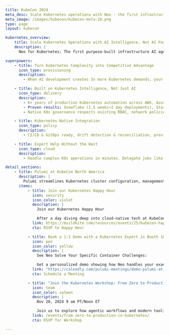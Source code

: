 ```yaml
---
title: KubeCon 2024
meta_desc: Scale Kubernetes operations with Neo - the first infrastructure AI agent built for K8s environments.
meta_image: /images/kubecon/kubecon-meta-26.png
type: page
layout: kubecon

kubernetes_overview:
    title: Scale Kubernetes Operations with AI Intelligence, Not AI Features
    description: |
      Neo for Kubernetes: The first purpose-built infrastructure AI agent that understands your K8s environment, cloud dependencies, and container policies—delivering expert-level automation for modern container workloads. Visit Pulumi booth #1045 at KubeCon Atlanta to see live demos.

superpowers:
    - title: Turn Kubernetes Complexity into Competitive Advantage
      icon_type: provisioning
      description:
        - When AI development creates 3x more Kubernetes demands, your platform team shouldn't become the constraint. Neo brings Kubernetes expertise to AI—purpose-built intelligence that understands container orchestration, multi-cloud K8s deployments, and enterprise governance

    - title: Built on Kubernetes Intelligence, Not Just AI
      icon_type: delivery
      description:
        - 6+ years of production Kubernetes automation across AWS, Azure, GCP, and on-premises
        - Proven results: Snowflake (1.5 weeks→1 day deployments), Starburst (112x faster), Unity (80% reduced deployment times)
        - Native K8s governance respects existing RBAC, network policies, and security constraints

    - title: Kubernetes-Native Integration
      icon_type: policy
      description:
        - CI/CD & GitOps ready, drift detection & reconciliation, preview changes, and secure secrets management with External Secrets Operator integration.

    - title: Expert Help Without the Wait
      icon_type: cloud
      description:
        - Handle complex K8s operations in minutes. Delegate jobs like "Neo, upgrade all clusters to latest stable" and get enterprise-grade execution with full audit trails. Platform teams handle 10x more Kubernetes requests with the same headcount.

detail_sections:
    - title: Pulumi at KubeCon North America
      description: |
        Pulumi streamlines Kubernetes cluster configuration, management, and app workload deployments to your clusters.
      items:
          - title: Join our Kubernetes Happy Hour
            icon: security
            icon_color: violet
            description: |
              Join our Kubernetes Happy Hour

              After a day diving deep into cloud-native tech at KubeCon, rise above the clouds with Pulumi, Buildkite, Oso, and Honeycomb for premium cocktails, stunning Atlanta skyline views, and networking at Glenn's Skylounge. Join us Tuesday, November 11, 7-9 PM for the perfect wind-down – 21+ only, first-come, first served!
            link: https://buildkite.com/resources/events/25/kubecon-happy-hour/
            cta: RSVP to Happy Hour

          - title: Book a 1:1 Demo with a Kubernetes Expert in Booth 1045
            icon: pen
            icon_color: yellow
            description: |
              See Neo Solve Your Specific Container Challenges:

              Get a personalized demo showing how Neo handles your exact K8s use cases - from multi-cloud cluster management to application deployment automation, all within your governance framework.
            link: "https://calendly.com/pulumi-meetings/demo-pulumi-at-kubecon-atlanta"
            cta: Schedule a Meeting

          - title: "Join the Kubernetes Workshop: From Zero to Production in Kubernetes"
            icon: team
            icon_color: salmon
            description: |
              Nov 20, 2024 9 am PT/Noon ET

              Join us to explore how agentic workflows and modern tooling accelerate Kubernetes deployments to production, covering multi-cloud management, large-scale operations, complex migrations, and enterprise-grade infrastructure coordination
            link: /events/from-zero-to-production-in-kubernetes/
            cta: RSVP for Workshop

---
```

